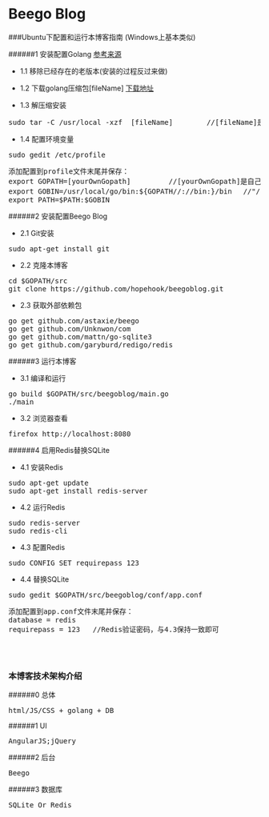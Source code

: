 Beego Blog
=====================


###Ubuntu下配置和运行本博客指南
(Windows上基本类似)

######1 安装配置Golang 
[参考来源](https://golang.org:https://golang.org/doc/install)

- 1.1 移除已经存在的老版本(安装的过程反过来做)

- 1.2 下载golang压缩包[fileName] 
[下载地址](https://golang.org/dl/)

- 1.3 解压缩安装
<pre>
sudo tar -C /usr/local -xzf  [fileName]        //[fileName]是官网下载的golang压缩包
</pre>

- 1.4 配置环境变量
<pre>
sudo gedit /etc/profile
</pre>
<pre>
添加配置到profile文件末尾并保存：
export GOPATH=[yourOwnGopath]         //[yourOwnGopath]是自己选择的golang项目目录
export GOBIN=/usr/local/go/bin:${GOPATH//://bin:}/bin 　//"/usr/local/go/bin"是golang安装目录下的bin目录
export PATH=$PATH:$GOBIN
</pre>


######2 安装配置Beego Blog

- 2.1 Git安装
<pre>
sudo apt-get install git
</pre>

- 2.2 克隆本博客
<pre>
cd $GOPATH/src
git clone https://github.com/hopehook/beegoblog.git
</pre>

- 2.3 获取外部依赖包
<pre>
go get github.com/astaxie/beego
go get github.com/Unknwon/com
go get github.com/mattn/go-sqlite3
go get github.com/garyburd/redigo/redis   
</pre>

######3 运行本博客

- 3.1 编译和运行
<pre>
go build $GOPATH/src/beegoblog/main.go
./main
</pre>

- 3.2 浏览器查看
<pre>
firefox http://localhost:8080
</pre>


######4 启用Redis替换SQLite

- 4.1 安装Redis
<pre>
sudo apt-get update
sudo apt-get install redis-server
</pre>

- 4.2 运行Redis
<pre>
sudo redis-server
sudo redis-cli
</pre>

- 4.3 配置Redis
<pre>
sudo CONFIG SET requirepass 123
</pre>

- 4.4 替换SQLite
<pre>
sudo gedit $GOPATH/src/beegoblog/conf/app.conf
</pre>
<pre>
添加配置到app.conf文件末尾并保存：
database = redis
requirepass = 123   //Redis验证密码，与4.3保持一致即可
</pre>

</br>
</br>

### 本博客技术架构介绍

######0 总体
<pre>
html/JS/CSS + golang + DB
</pre>

######1 UI
<pre>
AngularJS;jQuery
</pre>

######2 后台
<pre>
Beego
</pre>

######3 数据库
<pre>
SQLite Or Redis
</pre>




